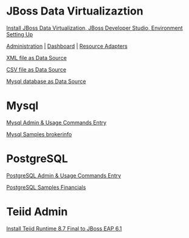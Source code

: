 JBoss Data Virtualizaztion
==========================

[Install JBoss Data Virtualization, JBoss Developer Studio, Environment Setting Up](jdv-installation.md)

[Administration](jdv-administraion.md)  [|]()  [Dashboard](jdv-dashboard-builder.md)  [|]()  [Resource Adapters](jdv-resource-adapter.md)

[XML file as Data Source](jdv-xmldatasource.md)

[CSV file as Data Source](jdv-csvdatasource.md)

[Mysql database as Data Source](jdv-mysqldatasource.md)


Mysql
=====

[Mysql Admin & Usage Commands Entry](mysql-usage-scripts.md)

[Mysql Samples brokerinfo](mysql-samples-brokerinfo.md)


PostgreSQL 
==========

[PostgreSQL Admin & Usage Commands Entry](postgres-usage-scripts.md)

[PostgreSQL Samples Financials](financials-psql.sql)


Teiid Admin
===========

[Install Teiid Runtime 8.7 Final to JBoss EAP 6.1](teiid-installation.md)
